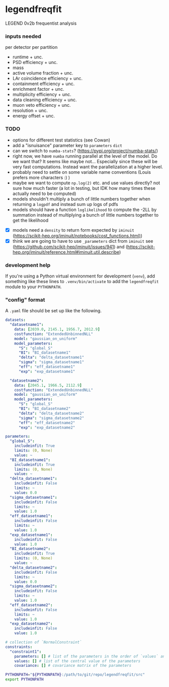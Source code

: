 # legendfreqfit
LEGEND 0v2b frequentist analysis

### inputs needed
per detector per partition
- runtime + unc.
- PSD efficiency + unc.
- mass
- active volume fraction + unc.
- LAr coincidence efficiency + unc.
- containment efficiency + unc.
- enrichment factor + unc.
- multiplicity efficiency + unc.
- data cleaning efficiency + unc.
- muon veto efficiency + unc.
- resolution + unc.
- energy offset + unc.

### TODO
- options for different test statistics (see Cowan)
- add a "isnuisance" parameter key to `parameters` `dict`
- can we switch to `numba-stats`? (https://pypi.org/project/numba-stats/)
- right now, we have `numba` running parallel at the level of the model. Do we want that? It seems like maybe not... Especially since these will be very fast computations. Instead want the parallelization at a higher level.
- probably need to settle on some variable name conventions (Louis prefers more characters :) )
- maybe we want to compute `np.log(2)` etc. and use values directly? not sure how much faster (a lot in testing, but IDK how many times these actually need to be computed)
- models shouldn't multiply a bunch of little numbers together when returning a `logpdf` and instead sum up logs of pdfs
- models should have a function `loglikelihood` to compute the -2LL by summation instead of multiplying a bunch of little numbers together to get the likelihood
- [x] models need a `density` to return form expected by `iminuit` ([https://scikit-hep.org/iminuit/notebooks/cost_functions.html)](https://scikit-hep.org/iminuit/notebooks/cost_functions.html#Extended-unbinned-fit))
- [x] think we are going to have to use `_parameters` dict from `iminuit` see (https://github.com/scikit-hep/iminuit/issues/941) and (https://scikit-hep.org/iminuit/reference.html#iminuit.util.describe)

### development help
If you're using a Python virtual environment for development (`venv`), add something like these lines to `.venv/bin/activate` to add the `legendfreqfit` module to your `PYTHONPATH`.

### "config" format

A `.yaml` file should be set up like the following.

```yaml
datasets:
  "datasetname1":
    data: [2039.0, 2145.1, 1956.7, 2012.9]
    costfunction: "ExtendedUnbinnedNLL"
    model: "gaussian_on_uniform"
    model_parameters:
      "S": "global_S"
      "BI": "BI_datasetname1"
      "delta": "delta_datasetname1"
      "sigma": "sigma_datasetname1"
      "eff": "eff_datasetname1"
      "exp": "exp_datasetname1"

  "datasetname2":
    data: [2045.1, 1966.5, 2112.9]
    costfunction: "ExtendedUnbinnedNLL"
    model: "gaussian_on_uniform"
    model_parameters:
      "S": "global_S"
      "BI": "BI_datasetname2"
      "delta": "delta_datasetname2"
      "sigma": "sigma_datasetname2"
      "eff": "eff_datasetname2"
      "exp": "exp_datasetname2"

parameters:
  "global_S":
    includeinfit: True
    limits: (0, None)
    value: ~
  "BI_datasetname1":
    includeinfit: True
    limits: (0, None)
    value: ~
  "delta_datasetname1":
    includeinfit: False
    limits: ~
    value: 0.0
  "sigma_datasetname1":
    includeinfit: False
    limits: ~
    value: 1.0
  "eff_datasetname1":
    includeinfit: False
    limits: ~
    value: 1.0
  "exp_datasetname1":
    includeinfit: False
    value: 1.0
  "BI_datasetname2":
    includeinfit: True
    limits: (0, None)
    value: ~
  "delta_datasetname2":
    includeinfit: False
    limits: ~
    value: 0.0
  "sigma_datasetname2":
    includeinfit: False
    limits: ~
    value: 1.0
  "eff_datasetname2":
    includeinfit: False
    limits: ~
    value: 1.0
  "exp_datasetname2":
    includeinfit: False
    value: 1.0

# collection of `NormalConstraint`
constraints:
  "constraint1":
    parameters: [] # list of the parameters in the order of `values` and `covariance`
    values: [] # list of the central value of the parameters
    covariance: [] # covariance matrix of the parameters
```
```bash
PYTHONPATH="${PYTHONPATH}:/path/to/git/repo/legendfreqfit/src"
export PYTHONPATH
```
